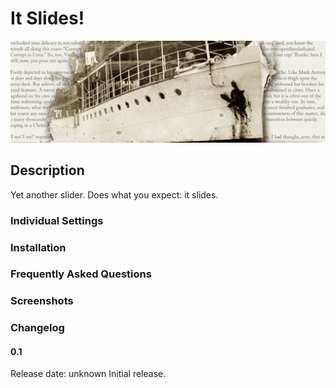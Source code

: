# It Slides!

![It Slides!](/assets/banner-1544x500.png)

## Description ##

Yet another slider.
Does what you expect: it slides.

### Individual Settings ###
### Installation ###
### Frequently Asked Questions ###
### Screenshots ###
### Changelog ###
#### 0.1 ####
Release date: unknown
Initial release.
